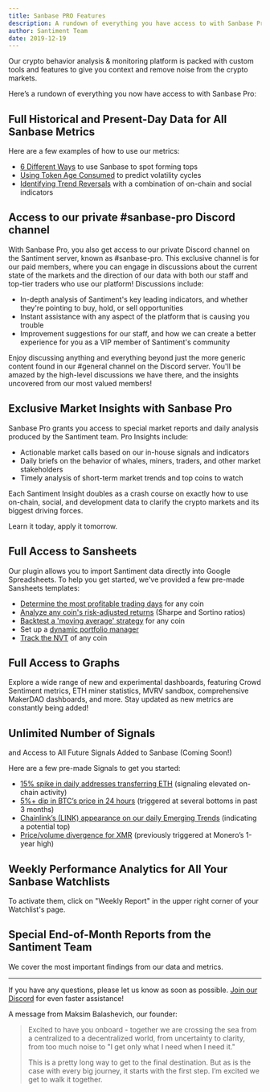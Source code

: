 ```yaml
---
title: Sanbase PRO Features
description: A rundown of everything you have access to with Sanbase Pro
author: Santiment Team
date: 2019-12-19
---
```


Our crypto behavior analysis & monitoring platform is packed with custom tools and features to give you context and remove noise from the crypto markets.

Here’s a rundown of everything you now have access to with Sanbase Pro:

## Full Historical and Present-Day Data for All Sanbase Metrics

Here are a few examples of how to use our metrics:

- [6 Different Ways](https://insights.santiment.net/read/6-ways-you-could-have-caught-ren%E2%80%99s-summer-tops-643) to use Sanbase to spot forming tops
- [Using Token Age Consumed](https://insights.santiment.net/read/btc-%22coin-days-destroyed%22-spiked.-volatility-is-coming.-672) to predict volatility cycles
- [Identifying Trend Reversals](https://insights.santiment.net/read/chainlink-hits-ath-following-coinbase-listing---perhaps-it's-time-to-chill-541) with a combination of on-chain and social indicators

## Access to our private #sanbase-pro Discord channel

With Sanbase Pro, you also get access to our private Discord channel on the Santiment server, known as #sanbase-pro. This exclusive channel is for our paid members, where you can engage in discussions about the current state of the markets and the direction of our data with both our staff and top-tier traders who use our platform! Discussions include:

- In-depth analysis of Santiment's key leading indicators, and whether they're pointing to buy, hold, or sell opportunities
- Instant assistance with any aspect of the platform that is causing you trouble
- Improvement suggestions for our staff, and how we can create a better experience for you as a VIP member of Santiment's community

Enjoy discussing anything and everything beyond just the more generic content found in our #general channel on the Discord server. You'll be amazed by the high-level discussions we have there, and the insights uncovered from our most valued members!

## Exclusive Market Insights with Sanbase Pro

Sanbase Pro grants you access to special market reports and daily analysis produced by the Santiment team. Pro Insights include:

- Actionable market calls based on our in-house signals and indicators
- Daily briefs on the behavior of whales, miners, traders, and other market stakeholders
- Timely analysis of short-term market trends and top coins to watch

Each Santiment Insight doubles as a crash course on exactly how to use on-chain, social, and development data to clarify the crypto markets and its biggest driving forces.

Learn it today, apply it tomorrow.

## Full Access to Sansheets

Our plugin allows you to import Santiment data directly into Google Spreadsheets. To help you get started, we've provided a few pre-made Sansheets templates:

- [Determine the most profitable trading days](https://docs.google.com/spreadsheets/d/1RD9AMy2hLWPix0DCupl-LaN5aloFkd_BQDvzJrgU0qI/edit?usp=sharing) for any coin
- [Analyze any coin's risk-adjusted returns](https://docs.google.com/spreadsheets/d/1mHLRlP2H3hFvomO1fVDlxdmpWWZcQcUx-eT6WUDMgqs/edit?usp=sharing) (Sharpe and Sortino ratios)
- [Backtest a 'moving average' strategy](https://docs.google.com/spreadsheets/d/1YEm8qdqJvkHCTUwEmOyQLfkZqtQ0ndwo0GWxGsCRnSQ/edit?usp=sharing) for any coin
- Set up a [dynamic portfolio manager](https://docs.google.com/spreadsheets/d/1itY_q3KvC-KhOpY21wtmeAj5lL4qT8gbMvilgt8avZw/edit?usp=sharing)
- [Track the NVT](https://docs.google.com/spreadsheets/d/1WHf2CqD-pppmxO8Wt5eyU6p4I9q1A2kJ7MlNkQe_pC0/edit?usp=sharing) of any coin

## Full Access to Graphs

Explore a wide range of new and experimental dashboards, featuring Crowd Sentiment metrics, ETH miner statistics, MVRV sandbox, comprehensive MakerDAO dashboards, and more. Stay updated as new metrics are constantly being added!

## Unlimited Number of Signals 

and Access to All Future Signals Added to Sanbase (Coming Soon!)

Here are a few pre-made Signals to get you started:

- [15% spike in daily addresses transferring ETH](https://app.santiment.net/sonar/signal/789?title=Ethereum%20daily%20active%20addresses%20up%2015%25%20compared%20to%201%20day%28s%29%20earlier) (signaling elevated on-chain activity)
- [5%+ dip in BTC’s price in 24 hours](https://app.santiment.net/sonar/signal/790?title=Bitcoin%20price%20goes%20down%205%25%20compared%20to%201%20day%28s%29%20earlier) (triggered at several bottoms in past 3 months)
- [Chainlink’s (LINK) appearance on our daily Emerging Trends](https://app.santiment.net/sonar/signal/787?title=ChainLink%20in%20trending%20assets%2Fprojects) (indicating a potential top)
- [Price/volume divergence for XMR](https://app.santiment.net/sonar/signal/788?title=Price%2Fvolume%20difference%20between%20an%20Monero%20price%20and%20trading%20volume) (previously triggered at Monero’s 1-year high)

## Weekly Performance Analytics for All Your Sanbase Watchlists

To activate them, click on "Weekly Report" in the upper right corner of your Watchlist's page.

## Special End-of-Month Reports from the Santiment Team

We cover the most important findings from our data and metrics.

<hr/>

If you have any questions, please let us know as soon as possible. [Join our Discord](https://santiment.net/discord) for even faster assistance!

A message from Maksim Balashevich, our founder:

> Excited to have you onboard - together we are crossing the sea from a centralized to a decentralized world, from uncertainty to clarity, from too much noise to "I get only what I need when I need it."
>
> This is a pretty long way to get to the final destination. But as is the case with every big journey, it starts with the first step. I’m excited we get to walk it together.

